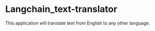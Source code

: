 # Langchain_text-translator
This application will translate text from English to any other language.
